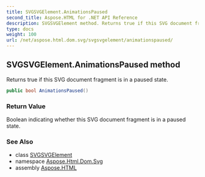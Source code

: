 ```yaml
---
title: SVGSVGElement.AnimationsPaused
second_title: Aspose.HTML for .NET API Reference
description: SVGSVGElement method. Returns true if this SVG document fragment is in a paused state
type: docs
weight: 100
url: /net/aspose.html.dom.svg/svgsvgelement/animationspaused/
---
```

## SVGSVGElement.AnimationsPaused method

Returns true if this SVG document fragment is in a paused state.

```csharp
public bool AnimationsPaused()
```

### Return Value

Boolean indicating whether this SVG document fragment is in a paused state.

### See Also

* class [SVGSVGElement](../)
* namespace [Aspose.Html.Dom.Svg](../../svgsvgelement/)
* assembly [Aspose.HTML](../../../)
